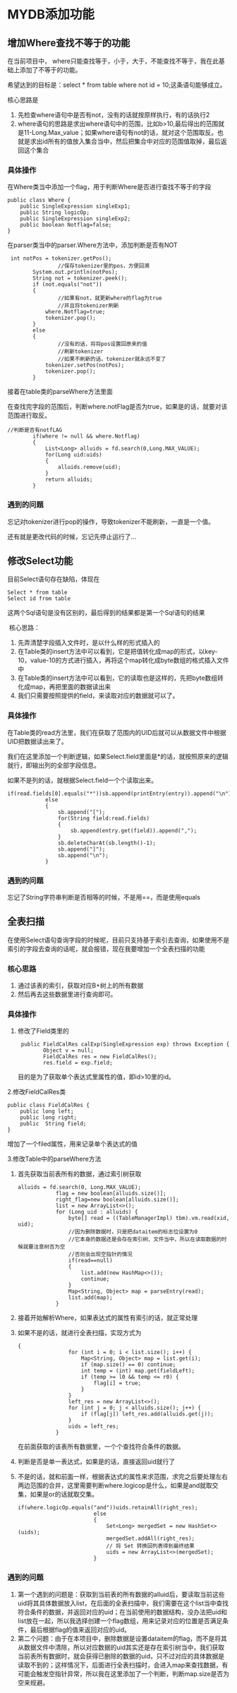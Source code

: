 # MYDB添加功能

## 增加Where查找不等于的功能

在当前项目中， where只能查找等于，小于，大于，不能查找不等于，我在此基础上添加了不等于的功能。

希望达到的目标是：select  * from table where not id = 10;这条语句能够成立。

核心思路是

1. 先检查where语句中是否有not，没有的话就按原样执行，有的话执行2
2. where语句的思路是求出where语句中的范围，比如b>10,最后得出的范围就是11-Long.Max_value；如果where语句有not的话，就对这个范围取反。也就是求出id所有的值放入集合当中，然后把集合中对应的范围值取掉，最后返回这个集合

### 具体操作

在Where类当中添加一个flag，用于判断Where是否进行查找不等于的字段

```
public class Where {
    public SingleExpression singleExp1;
    public String logicOp;
    public SingleExpression singleExp2;
    public boolean Notflag=false;
}
```

在parser类当中的parser.Where方法中，添加判断是否有NOT

```
 int notPos = tokenizer.getPos();
 				//保存tokenizer里的pos，方便回溯
        System.out.println(notPos);
        String not = tokenizer.peek();
        if (not.equals("not"))
        {
        		//如果有not，就更新where的flag为true
        		//并且将tokenizer刷新
            where.Notflag=true;
            tokenizer.pop();
        }
        else
        {
        		//没有的话，将将pos设置回原来的值
        		//刷新tokenizer
        		//如果不刷新的话，tokenizer就永远不变了
            tokenizer.setPos(notPos);
            tokenizer.pop();
        }
```

接着在table类的parseWhere方法里面

在查找完字段的范围后，判断where.notFlag是否为true，如果是的话，就要对该范围进行取反。

```
//判断是否有notfLAG
        if(where != null && where.Notflag)
        {
            List<Long> alluids = fd.search(0,Long.MAX_VALUE);
            for(Long uid:uids)
            {
                alluids.remove(uid);
            }
            return alluids;
        }
```

### 遇到的问题

忘记对tokenizer进行pop的操作，导致tokenizer不能刷新，一直是一个值。

还有就是更改代码的时候，忘记先停止运行了...

## 修改Select功能

目前Select语句存在缺陷，体现在

```
Select * from table 
Select id from table 
```

这两个Sql语句是没有区别的，最后得到的结果都是第一个Sql语句的结果

​		核心思路：

1. 先弄清楚字段插入文件时，是以什么样的形式插入的
2. 在Table类的insert方法中可以看到，它是把值转化成map的形式，以key-10，value-10的方式进行插入，再将这个map转化成byte数组的格式插入文件中
3. 在Table类的insert方法中可以看到，它的读取也是这样的，先把byte数组转化成map，再把里面的数据读出来
4. 我们只需要按照提供的field，来读取对应的数据就可以了。

### 具体操作

在Table类的read方法里，我们在获取了范围内的UID后就可以从数据文件中根据UID把数据读出来了。

我们在这里添加一个判断逻辑，如果Select.field里面是*的话，就按照原来的逻辑就行，即输出列的全部字段信息。

如果不是列的话，就根据Select.field一个个读取出来。

```
if(read.fields[0].equals("*"))sb.append(printEntry(entry)).append("\n");
            else
            {
                sb.append("[");
                for(String field:read.fields)
                {
                    sb.append(entry.get(field)).append(",");
                }
                sb.deleteCharAt(sb.length()-1);
                sb.append("]");
                sb.append("\n");
            }
```

### 遇到的问题

忘记了String字符串判断是否相等的时候，不是用==，而是使用equals

## 全表扫描

在使用Select语句查询字段的时候呢，目前只支持基于索引去查询，如果使用不是索引的字段去查询的话呢，就会报错，现在我要增加一个全表扫描的功能

### 核心思路

1. 通过该表的索引，获取对应B+树上的所有数据
2. 然后再去这些数据里进行查询即可。

### 具体操作

1. 修改了Field类里的

   ```
    public FieldCalRes calExp(SingleExpression exp) throws Exception {
           Object v = null;
           FieldCalRes res = new FieldCalRes();
           res.field = exp.field;
   ```

   目的是为了获取单个表达式里属性的值，即id>10里的id。

2.修改FieldCalRes类

```
public class FieldCalRes {
    public long left;
    public long right;
    public  String field;
}
```

增加了一个filed属性，用来记录单个表达式的值

3.修改Table中的parseWhere方法

1. 首先获取当前表所有的数据，通过索引树获取

   ```
   alluids = fd.search(0, Long.MAX_VALUE);
               flag = new boolean[alluids.size()];
               right_flag=new boolean[alluids.size()];
               list = new ArrayList<>();
               for (Long uid : alluids) {
                   byte[] read = ((TableManagerImpl) tbm).vm.read(xid, uid);
                   //因为删除数据时，只是把dataitem的标志位设置为0
                   //它本身的数据还是会存在索引树、文件当中，所以在读取数据的时候就要注意树否为空
                   //否则会出现空指针的情况
                   if(read==null)
                   {
                       list.add(new HashMap<>());
                       continue;
                   }
                   Map<String, Object> map = parseEntry(read);
                   list.add(map);
               }
   ```

2. 接着开始解析Where，如果表达式的属性有索引的话，就正常处理

3. 如果不是的话，就进行全表扫描，实现方式为

   ```
   {
                   for (int i = 0; i < list.size(); i++) {
                       Map<String, Object> map = list.get(i);
                       if (map.size() == 0) continue;
                       int temp = (int) map.get(fieldLeft);
                       if (temp >= l0 && temp <= r0) {
                           flag[i] = true;
                       }
                   }
                   left_res = new ArrayList<>();
                   for (int j = 0; j < alluids.size(); j++) {
                       if (flag[j]) left_res.add(alluids.get(j));
                   }
                   uids = left_res;
               }
   ```

   在前面获取的该表所有数据里，一个个查找符合条件的数据。

4. 判断是否是单一表达式，如果是的话，直接返回uid就行了

5. 不是的话，就和前面一样，根据表达式的属性来求范围，求完之后要处理左右两边范围的合并，这里需要判断where.logicop是什么，如果是and就取交集，如果是or的话就取交集。

   ```
   if(where.logicOp.equals("and"))uids.retainAll(right_res);
                           else
                           {
                               Set<Long> mergedSet = new HashSet<>(uids);
                               mergedSet.addAll(right_res);
                               // 将 Set 转换回列表得到最终结果
                               uids = new ArrayList<>(mergedSet);
                           }
   ```

### 遇到的问题

1. 第一个遇到的问题是：获取到当前表的所有数据的alluid后，要读取当前这些uid将其具体数据放入list，在后面的全表扫描中，我们需要在这个list当中查找符合条件的数据，并返回对应的uid；在当前使用的数据结构，没办法把uid和list放在一起，所以我选择创建一个flag数组，用来记录对应的位置是否满足条件，最后根据flag的值来返回对应的uid。
2. 第二个问题：由于在本项目中，删除数据是设置dataitem的flag，而不是将其从数据文件中清除，所以对应数据的uid其实还是存在索引树当中，我们获取当前表所有数据时，就会获得已删除的数据的uid，只不过对应的具体数据是读取不到的；这样情况下，后面进行全表扫描时，会进入map来查找数据，有可能会触发空指针异常，所以我在这里添加了一个判断，判断map.size是否为空来规避。